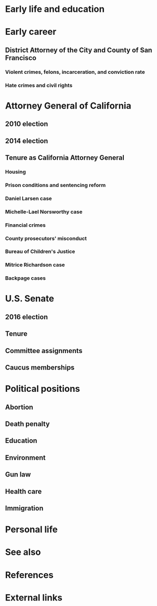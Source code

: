 # 
# Early life and education
# Early career
## District Attorney of the City and County of San Francisco
### Violent crimes, felons, incarceration, and conviction rate
### Hate crimes and civil rights
# Attorney General of California
## 2010 election
## 2014 election
## Tenure as California Attorney General
### Housing
### Prison conditions and sentencing reform
### Daniel Larsen case
### Michelle-Lael Norsworthy case
### Financial crimes
### County prosecutors' misconduct
### Bureau of Children's Justice
### Mitrice Richardson case
### Backpage cases
# U.S. Senate
## 2016 election
## Tenure
## Committee assignments
## Caucus memberships
# Political positions
## Abortion
## Death penalty
## Education
## Environment
## Gun law
## Health care
## Immigration
# Personal life
# See also
# References
# External links